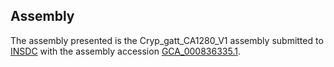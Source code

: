 

Assembly
--------

The assembly presented is the Cryp\_gatt\_CA1280\_V1 assembly submitted
to [INSDC](http://www.insdc.org) with the assembly accession
[GCA\_000836335.1](http://www.ebi.ac.uk/ena/data/view/GCA_000836335.1).
